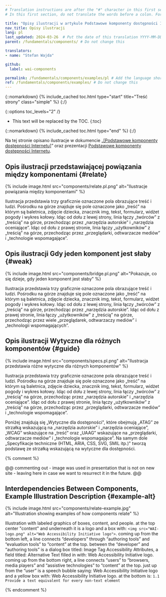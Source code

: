 ```yaml
---
# Translation instructions are after the "#" character in this first section. They are comments that do not show up in the web page. You do not need to translate the instructions after #.
# In this first section, do not translate the words before a colon. For example, do not translate "title:". Do translate the text after "title:"

title: "Opisy ilustracji w artykule Podstawowe komponenty dostępności Internetu"
nav_title: Opisy ilustracji
lang: pl
last_updated: 2024-03-26  # Put the date of this translation YYYY-MM-DD (with month in the middle)
parent: /fundamentals/components/ # Do not change this

translators:
- name: "Stefan Wajda"

github:
  label: wai-components

permalink: /fundamentals/components/examples/pl # Add the language shortcode to the end, with no slash at the end. For example /path/to/file/fr
ref: /fundamentals/components/examples/ # Do not change this
---
```


{::nomarkdown}
{% include_cached toc.html type="start" title="Treść strony" class="simple" %}
{:/}

{::options toc_levels="2" /}

-   This text will be replaced by the TOC.
{:toc}

{::nomarkdown}
{% include_cached toc.html type="end" %}
{:/}

Na tej stronie opisano ilustracje w dokumencie „[[Podstawowe komponenty dostępności Internetu]](/standards/components/)” oraz prezentacji [Podstawowe komponenty dostępności Internetu](http://www.w3.org/WAI/intro/components-slides).

## Opis ilustracji przedstawiającej powiązania między komponentami {#relate}

{% include image.html src="components/relate.pl.png" alt="Ilustracje powiązania między komponentami" %}

Ilustracja przedstawia trzy graficznie oznaczone pola obrazujące treść i ludzi. Pośrodku na górze znajduje się pole oznaczone jako „treść” na którym są baletnica, zdjęcie dziecka, znacznik img, tekst, formularz, widżet pogody i wykres kołowy. Idąc od dołu z lewej strony, linia łączy  „twórców” z „treścią” na górze, przechodząc przez „narzędzia autorskie” i „narzędzia oceniające”. Idąc od dołu z prawej stronie, linia łączy „użytkowników” z „treścią” na górze, przechodząc przez „przeglądarki, odtwarzacze mediów” i „technologie wspomagające”.

## Opis ilustracji Gdy jeden komponent jest słaby  {#weak}

{% include image.html src="components/bridge.pl.png" alt="Pokazuje, co się dzieje, gdy jeden komponent jest słaby" %}

Ilustracja przedstawia trzy graficznie oznaczone pola obrazujące treść i ludzi. Pośrodku na górze znajduje się pole oznaczone jako „treść” na którym są baletnica, zdjęcie dziecka, znacznik img, tekst, formularz, widżet pogody i wykres kołowy. Idąc od dołu z lewej strony, linia łączy  „twórców” z „treścią” na górze, przechodząc przez „narzędzia autorskie”. Idąc od dołu z prawej stronie, linia łączy „użytkowników” z „treścią” na górze, przechodząc przez wiele „przeglądarek, odtwarzaczy mediów” i „technologii wspomagających”.

## Opis ilustracji Wytyczne dla różnych komponentów {#guide}

{% include image.html src="components/specs.pl.png" alt="Ilustracja przedstawia różne wytyczne dla różnych komponentów" %}

Ilustracja przedstawia trzy graficznie oznaczone pola obrazujące treść i ludzi. Pośrodku na górze znajduje się pole oznaczone jako „treść” na którym są baletnica, zdjęcie dziecka, znacznik img, tekst, formularz, widżet pogody i wykres kołowy. Idąc od dołu z lewej strony, linia łączy „twórców” z „treścią” na górze, przechodząc przez „narzędzia autorskie” i „narzędzia oceniające”. Idąc od dołu z prawej stronie, linia łączy „użytkowników” z „treścią” na górze, przechodząc przez „przeglądarki, odtwarzacze mediów” i „technologie wspomagające”.

Poniżej znajdują się „Wytyczne dla dostępności", które obejmują „ATAG” ze strzałką wskazującą na „narzędzia autorskie” i „narzędzia oceniające”, „WCAG” wskazujące na „treść” oraz „UAAG” wskazujące na „przeglądarki, odtwarzacze mediów” i „technologie wspomagające”. Na samym dole „Specyfikacje techniczne (HTML, ARIA, CSS, SVG, SMIL itp.)" tworzą podstawę ze strzałką wskazującą na wytyczne dla dostępności.

{% comment %}

@@ commenting out - image was used in presentation that is not on new site - leaving here in case we want to resurrect it in the future. @@

## Interdependencies Between Components, Example Illustration Description {#example-alt}

{% include image.html src="components/relate-example.jpg" alt="Illustration showing examples of how components relate" %}

Illustration with labeled graphics of boxes, content, and people. at the top center "content" and underneath it is a logo and a box with: `<img src="WAI-logo.png" alt="Web Accessibility Initiative logo">`. coming up from the bottom left, a line connects “developers” through “authoring tools” and “evaluation tools” to “content” at the top. between the “developer” and “authoring tools” is a dialog box titled: Image Tag Accessibility Attributes, a field titled: Alternative Text filled in with: Web Accessibility Initiative logo. coming up from the bottom right, a line connects “users” to “browsers, media players” and “assistive technologies” to “content” at the top. just up from the “user” is a speech bubble saying: Web Accessibility Initiative logo and a yellow box with: Web Accessibility Initiative logo. at the bottom is: `1.1 Provide a text equivalent for every non-text element` 

{% endcomment %}
